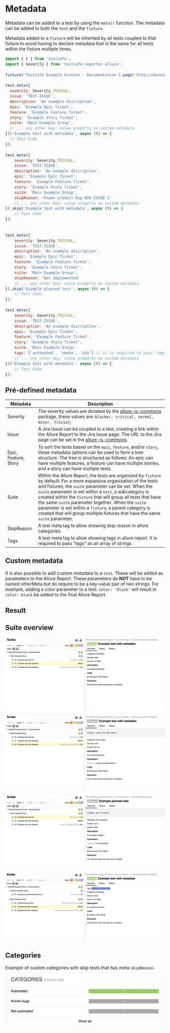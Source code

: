 # Metadata

Metadata can be added to a test by using the `meta()` function. The metadata can be added to both the `test` and the `fixture`.

Metadata added to a `fixture` will be inherited by all tests coupled to that fixture to avoid having to declare metadata that is the same for all tests within the fixture multiple times. 

```js
import { t } from 'testcafe';
import { Severity } from 'testcafe-reporter-allure';

fixture('TestCafé Example Fixture - Documentation').page('http://devexpress.github.io/testcafe/example')

test.meta({
  severity: Severity.TRIVIAL,
  issue: 'TEST-ISSUE',
  description: 'An example discription',
  epic: 'Example Epic Ticket',
  feature: 'Example Feature Ticket',
  story: 'Example Story Ticket',
  suite: 'Main Example Group',
  // ... any other key: value property as custom metadata
})('Example test with metadata', async (t) => {
  // Test Code
});

test.meta({
    severity: Severity.TRIVIAL,
    issue: 'TEST-ISSUE',
    description: 'An example discription',
    epic: 'Example Epic Ticket',
    feature: 'Example Feature Ticket',
    story: 'Example Story Ticket',
    suite: 'Main Example Group',
    skipReason: 'Known product bug BUG-ISSUE-1'
    // ... any other key: value property as custom metadata
}).skip('Example test with metadata', async (t) => {
    // Test Code
});


test.meta({
    severity: Severity.TRIVIAL,
    issue: 'TEST-ISSUE',
    description: 'An example discription',
    epic: 'Example Epic Ticket',
    feature: 'Example Feature Ticket',
    story: 'Example Story Ticket',
    suite: 'Main Example Group',
    skipReason: 'Not implemented'
    // ... any other key: value property as custom metadata
}).skip('Example planned test', async (t) => {
    // Test Code
});

test.meta({
    severity: Severity.TRIVIAL,
    issue: 'TEST-ISSUE',
    description: 'An example discription',
    epic: 'Example Epic Ticket',
    feature: 'Example Feature Ticket',
    story: 'Example Story Ticket',
    suite: 'Main Example Group',
    tags: ['automated', 'smoke', 'e2e'] // it is required to pass "tags" value as an array of strings
    // ... any other key: value property as custom metadata
})('Example test with metadata', async (t) => {
    // Test Code
});
```

## Pré-defined metadata

| Metadata | Description |
| ------------- | ------------- |
| Severity | The severity values are dictated by the [allure-js-commons](https://github.com/allure-framework/allure-js/tree/master/packages/allure-js-commons) package, these values are: `blocker, critical, normal, minor, trivial`;  |
| Issue  | A Jira Issue can be coupled to a test, creating a link within the Allure Report to the Jira Issue page. The URL to the Jira page can be set in the [allure-js-commons](https://github.com/isaaceindhoven/testcafe-reporter-allure#configuration).  |
| Epic, Feature, Story  | To sort the tests based on the `epic`, `feature`, and/or `story`, these metadata options can be used to form a tree structure. The tree is structured as follows: An epic can have multiple features, a feature can have multiple stories, and a story can have multiple tests. |
| Suite  | Within the Allure Report, the tests are organized by `fixture` by default. For a more expansive organization of the tests and fixtures, the `suite` parameter can be set. When the `suite` parameter is set within a `test`, a subcategory is created within the `fixture` that will group all tests that have the same `suite` parameter together. When the `suite` parameter is set within a `fixture`, a parent category is created that will group multiple fixtures that have the same `suite` parameter.  |
| SkipReason  | A test meta tag to allow showing skip reason in allure categories.  |
| Tags  | A test meta tag to allow showing tags in allure report. It is required to pass "tags" as an array of strings |

## Custom metadata

It is also possible to add custom metadata to a `test`. These will be added as parameters to the Allure Report. These parameters do __NOT__ have to be named otherMeta but do require to be a key-value pair of two strings. For example, adding a color parameter to a test: `color: 'black'` will result in `color: black` be added to the final Allure Report.

## Result

## Suite overview

![Example of the metadata for passed test.](../images/passed.png)

![Example of the metadata for skipped test with skip reason bug.](../images/skippedBug.png)

![Example of the metadata for skipped test with skip reason not automated.](../images/skippedNotAutomated.png)

![Example of the metadata for test with "tags" metadata.](../images/tags.png)

## Categories

Example of custom categories with skip tests that has meta `skipReason`.
![Example of the custom categories for](../images/customCategories.png)
